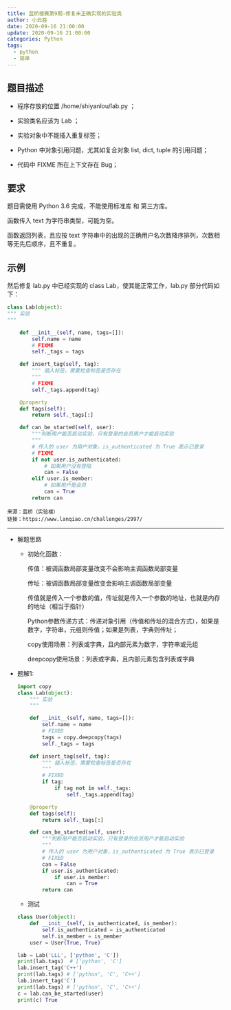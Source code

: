 ```yaml
---
title: 蓝桥楼赛第9期-修复未正确实现的实验类
author: 小云吞
date: 2020-09-16 21:00:00
update: 2020-09-16 21:00:00
categories: Python
tags: 
  - python
  - 简单
---
```


## 题目描述

- 程序存放的位置 /home/shiyanlou/lab.py ；
- 实验类名应该为 Lab ；
- 实验对象中不能插入重复标签；

- Python 中对象引用问题，尤其如复合对象 list, dict, tuple 的引用问题；
- 代码中 FIXME 所在上下文存在 Bug；

## 要求

题目需使用 Python 3.6 完成，不能使用标准库 和 第三方库。

函数传入 text 为字符串类型，可能为空。

函数返回列表，且应按 text 字符串中的出现的正确用户名次数降序排列，次数相等无先后顺序，且不重复。

## 示例

然后修复 lab.py 中已经实现的 class Lab，使其能正常工作，lab.py 部分代码如下：

```python
class Lab(object):
""" 实验
"""

    def __init__(self, name, tags=[]):
        self.name = name
        # FIXME
        self._tags = tags

    def insert_tag(self, tag):
        """ 插入标签，需要检查标签是否存在
        """
        # FIXME
        self._tags.append(tag)

    @property
    def tags(self):
        return self._tags[:]

    def can_be_started(self, user):
        """判断用户能否启动实验，只有登录的会员用户才能启动实验
        """
        # 传入的 user 为用户对象，is_authenticated 为 True 表示已登录
        # FIXME
        if not user.is_authenticated:
            # 如果用户没有登陆
            can = False
        elif user.is_member:
            # 如果用户是会员
            can = True
        return can

```

    来源：蓝桥（实验楼）
    链接：https://www.lanqiao.cn/challenges/2997/
    

---

- 解题思路
    
    - 初始化函数：

        传值：被调函数局部变量改变不会影响主调函数局部变量

        传址：被调函数局部变量改变会影响主调函数局部变量

        传值就是传入一个参数的值，传址就是传入一个参数的地址，也就是内存的地址（相当于指针）
        
        Python参数传递方式：传递对象引用（传值和传址的混合方式），如果是数字，字符串，元组则传值；如果是列表，字典则传址；

        copy使用场景：列表或字典，且内部元素为数字，字符串或元组

        deepcopy使用场景：列表或字典，且内部元素包含列表或字典
        
- 题解1:

    ```python
    import copy
    class Lab(object):
        """ 实验
        """

        def __init__(self, name, tags=[]):
            self.name = name
            # FIXED
            tags = copy.deepcopy(tags)
            self._tags = tags

        def insert_tag(self, tag):
            """ 插入标签，需要检查标签是否存在
            """
            # FIXED
            if tag:
                if tag not in self._tags:
                    self._tags.append(tag)

        @property
        def tags(self):
            return self._tags[:]

        def can_be_started(self, user):
            """判断用户能否启动实验，只有登录的会员用户才能启动实验
            """
            # 传入的 user 为用户对象，is_authenticated 为 True 表示已登录
            # FIXED
            can = False
            if user.is_authenticated:
                if user.is_member:
                    can = True
            return can
    ```

    - 测试

    ```python
    class User(object):
        def __init__(self, is_authenticated, is_member):
            self.is_authenticated = is_authenticated
            self.is_member = is_member
        user = User(True, True)

    lab = Lab('LLL', ['python', 'C'])
    print(lab.tags)  # ['python', 'C']
    lab.insert_tag('C++')
    print(lab.tags) # ['python', 'C', 'C++']
    lab.insert_tag('C')
    print(lab.tags) # ['python', 'C', 'C++']
    c = lab.can_be_started(user)
    print(c) True
    
    ```